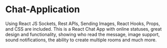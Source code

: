 # Chat-Application
Using React JS
Sockets, Rest APIs, Sending Images, React Hooks, Props, and CSS are included.
This is a React Chat App with online statuses, great design and functionality, showing who read the message, image support, sound notifications, the ability to create multiple rooms and much more.
